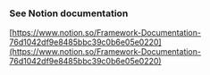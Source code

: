 ### See Notion documentation

[https://www.notion.so/Framework-Documentation-76d1042df9e8485bbc39c0b6e05e0220](https://www.notion.so/Framework-Documentation-76d1042df9e8485bbc39c0b6e05e0220)
